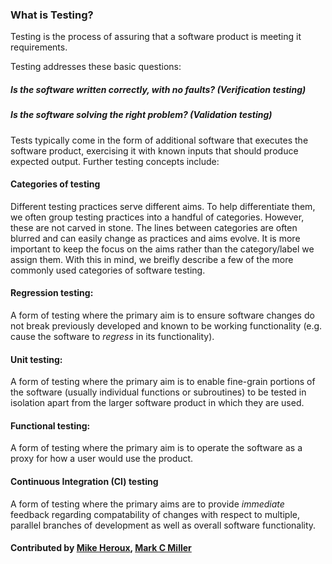 ### What is Testing?

Testing is the process of assuring that a software product is meeting it requirements.

Testing addresses these basic questions:
##### Is the software written correctly, with no faults? (Verification testing)
##### Is the software solving the right problem? (Validation testing)

Tests typically come in the form of additional software that executes the software product, exercising it with known inputs that should produce expected output. Further testing concepts include:

#### Categories of testing

Different testing practices serve different aims. To help differentiate them, we often group testing
practices into a handful of categories. However, these are not carved in stone. The lines between
categories are often blurred and can easily change as practices and aims evolve. It is more important
to keep the focus on the aims rather than the category/label we assign them. With this in mind, we
breifly describe a few of the more commonly used categories of software testing.

#### Regression testing:
A form of testing where the primary aim is to ensure software changes do not break previously developed and known to be working functionality (e.g. cause the software to _regress_ in its functionality).

#### Unit testing:
A form of testing where the primary aim is to enable fine-grain portions of the software (usually individual functions or subroutines) to be tested in isolation apart from the larger software product in which they are used.

#### Functional testing:
A form of testing where the primary aim is to operate the software as a proxy for how a user would use the product.

#### Continuous Integration (CI) testing
A form of testing where the primary aims are to provide _immediate_ feedback regarding compatability of changes with respect to multiple, parallel branches of development as well as overall software functionality.

#### Contributed by [Mike Heroux](https://github.com/maherou), [Mark C Miller](https://github.com/markcmiller86)

<!---
Publish: yes
Categories: Reliability
Topics: Testing
Tags:
Level: 0
Prerequisites: none
Aggregate: none
--->
